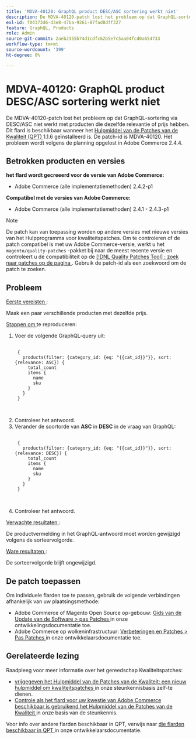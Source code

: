```yaml
---
title: 'MDVA-40120: GraphQL product DESC/ASC sortering werkt niet'
description: De MDVA-40120-patch lost het probleem op dat GraphQL-sortering via DESC/ASC niet werkt met producten die dezelfde relevantie of prijs hebben. Deze patch is beschikbaar wanneer [Quality Patches Tool (QPT)] (/help/announcements/adobe-commerce-announcements/magento-quality-patches-released-new-tool-to-self-serve-quality-patches.md) 1.1.6 is geïnstalleerd. De patch-id is MDVA-40120. Het probleem wordt volgens de planning opgelost in Adobe Commerce 2.4.4.
exl-id: f04373d6-d3e8-47ba-9261-87fad8dff327
feature: GraphQL, Products
role: Admin
source-git-commit: 2aeb2355b74d1cdfc62b5e7c5aa04fcd0a654733
workflow-type: tm+mt
source-wordcount: '399'
ht-degree: 0%

---
```


# MDVA-40120: GraphQL product DESC/ASC sortering werkt niet

De MDVA-40120-patch lost het probleem op dat GraphQL-sortering via DESC/ASC niet werkt met producten die dezelfde relevantie of prijs hebben. Dit flard is beschikbaar wanneer het [ Hulpmiddel van de Patches van de Kwaliteit (QPT) ](/help/announcements/adobe-commerce-announcements/magento-quality-patches-released-new-tool-to-self-serve-quality-patches.md) 1.1.6 geïnstalleerd is. De patch-id is MDVA-40120. Het probleem wordt volgens de planning opgelost in Adobe Commerce 2.4.4.

## Betrokken producten en versies

**het flard wordt gecreeerd voor de versie van Adobe Commerce:**

* Adobe Commerce (alle implementatiemethoden) 2.4.2-p1

**Compatibel met de versies van Adobe Commerce:**

* Adobe Commerce (alle implementatiemethoden) 2.4.1 - 2.4.3-p1

>[!NOTE]
>
>De patch kan van toepassing worden op andere versies met nieuwe versies van het Hulpprogramma voor kwaliteitspatches. Om te controleren of de patch compatibel is met uw Adobe Commerce-versie, werkt u het `magento/quality-patches` -pakket bij naar de meest recente versie en controleert u de compatibiliteit op de [[!DNL Quality Patches Tool] : zoek naar patches op de pagina ](https://experienceleague.adobe.com/tools/commerce-quality-patches/index.html) . Gebruik de patch-id als een zoekwoord om de patch te zoeken.

## Probleem

<u> Eerste vereisten </u>:

Maak een paar verschillende producten met dezelfde prijs.

<u> Stappen om </u> te reproduceren:

1. Voer de volgende GraphQL-query uit:
   <pre>
    <code class="language-graphql">
    &lbrace;
      products(filter: {category_id: {eq: "{{cat_id}}"}}, sort: {relevance: ASC}) &lbrace;
        total_count
        items &lbrace;
          name
          sku
        &rbrace;
      &rbrace;
    &rbrace;
    </code>
    </pre>
1. Controleer het antwoord.
1. Verander de soortorde van **ASC** in **DESC** in de vraag van GraphQL:
   <pre>
    <code class="language-graphql">
    &lbrace;
      products(filter: {category_id: {eq: "{{cat_id}}"}}, sort: {relevance: DESC}) &lbrace;
        total_count
        items &lbrace;
          name
          sku
        &rbrace;
      &rbrace;
    &rbrace;
    </code>
    </pre>
1. Controleer het antwoord.

<u> Verwachte resultaten </u>:

De productvermelding in het GraphQL-antwoord moet worden gewijzigd volgens de sorteervolgorde.

<u> Ware resultaten </u>:

De sorteervolgorde blijft ongewijzigd.

## De patch toepassen

Om individuele flarden toe te passen, gebruik de volgende verbindingen afhankelijk van uw plaatsingsmethode:

* Adobe Commerce of Magento Open Source op-gebouw: [ Gids van de Update van de Software > pas Patches ](https://experienceleague.adobe.com/en/docs/commerce-operations/tools/quality-patches-tool/usage) in onze ontwikkelingsdocumentatie toe.
* Adobe Commerce op wolkeninfrastructuur: [ Verbeteringen en Patches > Pas Patches ](https://experienceleague.adobe.com/en/docs/commerce-cloud-service/user-guide/develop/upgrade/apply-patches) in onze ontwikkelaarsdocumentatie toe.

## Gerelateerde lezing

Raadpleeg voor meer informatie over het gereedschap Kwaliteitspatches:

* [ vrijgegeven het Hulpmiddel van de Patches van de Kwaliteit: een nieuw hulpmiddel om kwaliteitspatches ](/help/announcements/adobe-commerce-announcements/magento-quality-patches-released-new-tool-to-self-serve-quality-patches.md) in onze steunkennisbasis zelf-te dienen.
* [ Controle als het flard voor uw kwestie van Adobe Commerce beschikbaar is gebruikend het Hulpmiddel van de Patches van de Kwaliteit ](/help/support-tools/patches-available-in-qpt-tool/check-patch-for-magento-issue-with-magento-quality-patches.md) in onze basis van de steunkennis.

Voor info over andere flarden beschikbaar in QPT, verwijs naar [ die flarden beschikbaar in QPT ](https://experienceleague.adobe.com/tools/commerce-quality-patches/index.html) in onze ontwikkelaarsdocumentatie.
